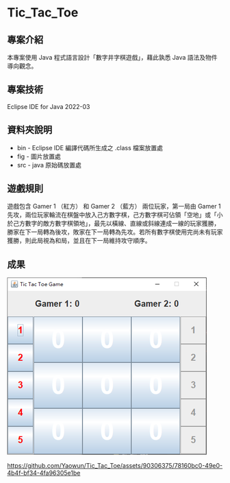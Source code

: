 # Tic_Tac_Toe
## 專案介紹
本專案使用 Java 程式語言設計「數字井字棋遊戲」，藉此孰悉 Java 語法及物件導向觀念。

## 專案技術
Eclipse IDE for Java 2022-03

## 資料夾說明
* bin - Eclipse IDE 編譯代碼所生成之 .class 檔案放置處
* fig - 圖片放置處
* src - java 原始碼放置處

## 遊戲規則
遊戲包含 Gamer 1 （紅方） 和 Gamer 2 （藍方） 兩位玩家，第一局由 Gamer 1 先攻，兩位玩家輪流在棋盤中放入己方數字棋，己方數字棋可佔領「空地」或「小於己方數字的敵方數字棋領地」，最先以橫線、直線或斜線連成一線的玩家獲勝，勝家在下一局轉為後攻，敗家在下一局轉為先攻。若所有數字棋使用完尚未有玩家獲勝，則此局視為和局，並且在下一局維持攻守順序。

## 成果
![Tic Tac Toe](./fig/screenshot.png)

https://github.com/Yaowun/Tic_Tac_Toe/assets/90306375/78160bc0-49e0-4b4f-bf34-4fa96305e1be
